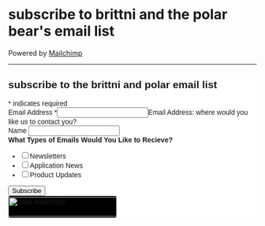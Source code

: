 # subscribe to brittni and the polar bear's email list

Powered by [Mailchimp](https://mailchimp.com/)

----

<div id="mc_embed_shell">
      <link href="//cdn-images.mailchimp.com/embedcode/classic-061523.css" rel="stylesheet" type="text/css">
  <style type="text/css">
        #mc_embed_signup{background:#fff; false;clear:left; font:14px Helvetica,Arial,sans-serif; width: px;}
        /* Add your own Mailchimp form style overrides in your site stylesheet or in this style block.
           We recommend moving this block and the preceding CSS link to the HEAD of your HTML file. */
</style>
<div id="mc_embed_signup">
    <form action="https://linktr.us21.list-manage.com/subscribe/post?u=2c3fd4c38f742d500b2c8ae76&amp;id=4547f23077&amp;f_id=0066eee6f0" method="post" id="mc-embedded-subscribe-form" name="mc-embedded-subscribe-form" class="validate" target="_blank">
        <div id="mc_embed_signup_scroll"><h2>subscribe to the brittni and polar email list</h2>
            <div class="indicates-required"><span class="asterisk">*</span> indicates required</div>
            <div class="mc-field-group"><label for="mce-EMAIL">Email Address <span class="asterisk">*</span></label><input type="email" name="EMAIL" class="required email" id="mce-EMAIL" value="" required=""><span id="mce-EMAIL-HELPERTEXT" class="helper_text">Email Address: where would you like us to contact you?</span></div><div class="mc-field-group"><label for="mce-NAME">Name </label><input type="text" name="NAME" class=" text" id="mce-NAME" value=""></div><div class="mc-field-group input-group"><strong>What Types of Emails Would You Like to Recieve? </strong><ul><li><input type="checkbox" name="group[2037][1]" id="mce-group[2037]-2037-0" value=""><label for="mce-group[2037]-2037-0">Newsletters</label></li><li><input type="checkbox" name="group[2037][2]" id="mce-group[2037]-2037-1" value=""><label for="mce-group[2037]-2037-1">Application News</label></li><li><input type="checkbox" name="group[2037][4]" id="mce-group[2037]-2037-2" value=""><label for="mce-group[2037]-2037-2">Product Updates</label></li></ul></div>
        <div id="mce-responses" class="clear foot">
            <div class="response" id="mce-error-response" style="display: none;"></div>
            <div class="response" id="mce-success-response" style="display: none;"></div>
        </div>
    <div aria-hidden="true" style="position: absolute; left: -5000px;">
        /* real people should not fill this in and expect good things - do not remove this or risk form bot signups */
        <input type="text" name="b_2c3fd4c38f742d500b2c8ae76_4547f23077" tabindex="-1" value="">
    </div>
        <div class="optionalParent">
            <div class="clear foot">
                <input type="submit" name="subscribe" id="mc-embedded-subscribe" class="button" value="Subscribe">
                <p style="margin: 0px auto;"><a href="http://eepurl.com/iGEnc6" title="Mailchimp - email marketing made easy and fun"><span style="display: inline-block; background-color: black; border-radius: 4px;"><img class="refferal_badge" src="https://digitalasset.intuit.com/render/content/dam/intuit/mc-fe/en_us/images/intuit-mc-rewards-text-light.svg" alt="Intuit Mailchimp" style="width: 220px; height: 40px; display: flex; padding: 2px 0px; justify-content: center; align-items: center;"></span></a></p>
            </div>
        </div>
    </div>
</form>
</div>
<script type="text/javascript" src="//s3.amazonaws.com/downloads.mailchimp.com/js/mc-validate.js"></script><script type="text/javascript">(function($) {window.fnames = new Array(); window.ftypes = new Array();fnames[0]='EMAIL';ftypes[0]='email';fnames[1]='NAME';ftypes[1]='text';}(jQuery));var $mcj = jQuery.noConflict(true);</script></div>
